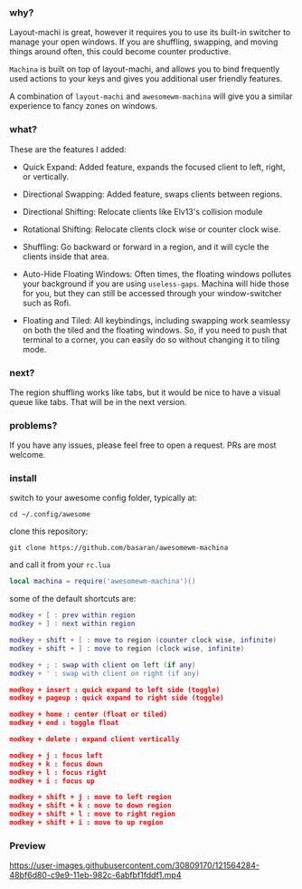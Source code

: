 ### why?
Layout-machi is great, however it requires you to use its built-in switcher to manage your open windows. If you are shuffling, swapping, and moving things around often, this could become counter productive.

`Machina` is built on top of layout-machi, and allows you to bind frequently used actions to your keys and gives you additional user friendly features.

A combination of `layout-machi` and `awesomewm-machina` will give you a similar experience to fancy zones on windows.


### what?
These are the features I added:

- Quick Expand:
Added feature, expands the focused client to left, right, or vertically.

- Directional Swapping:
Added feature, swaps clients between regions.

- Directional Shifting:
Relocate clients like Elv13's collision module

- Rotational Shifting:
Relocate clients clock wise or counter clock wise.

- Shuffling:
Go backward or forward in a region, and it will cycle the clients inside that area.

- Auto-Hide Floating Windows:
Often times, the floating windows pollutes your background if you are using `useless-gaps`. Machina will hide those for you, but they can still be accessed through your window-switcher such as Rofi.

- Floating and Tiled:
All keybindings, including swapping work seamlessy on both the tiled and the floating windows. So, if you need to push that terminal to a corner, you can easily do so without changing it to tiling mode.

### next?

The region shuffling works like tabs, but it would be nice to have a visual queue like tabs. That will be in the next version.


### problems?

If you have any issues, please feel free to open a request. PRs are most welcome.


### install
switch to your awesome config folder, typically at:

```
cd ~/.config/awesome
```

clone this repository:

```
git clone https://github.com/basaran/awesomewm-machina
```

and call it from your `rc.lua`

```lua
local machina = require('awesomewm-machina')()
```

some of the default shortcuts are:

```lua
modkey + [ : prev within region
modkey + ] : next within region

modkey + shift + [ : move to region (counter clock wise, infinite)
modkey + shift + ] : move to region (clock wise, infinite)

modkey + ; : swap with client on left (if any)
modkey + ' : swap with client on right (if any)

modkey + insert : quick expand to left side (toggle)
modkey + pageup : quick expand to right side (toggle)

modkey + home : center (float or tiled)
modkey + end : toggle float

modkey + delete : expand client vertically

modkey + j : focus left
modkey + k : focus down
modkey + l : focus right
modkey + i : focus up

modkey + shift + j : move to left region
modkey + shift + k : move to down region
modkey + shift + l : move to right region
modkey + shift + i : move to up region
```

### Preview
https://user-images.githubusercontent.com/30809170/121564284-48bf6d80-c9e9-11eb-982c-6abfbf1fddf1.mp4



